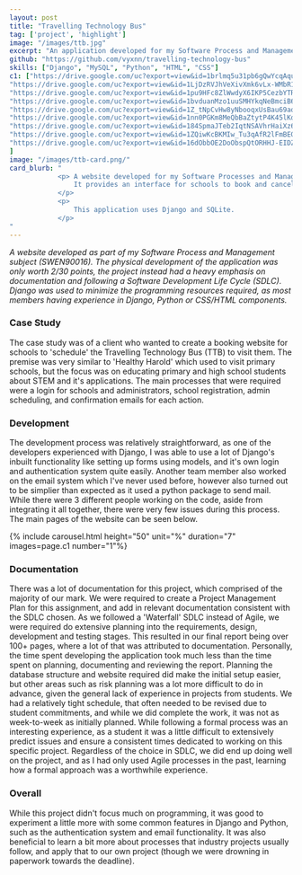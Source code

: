 ```yaml
---
layout: post
title: "Travelling Technology Bus"
tag: ['project', 'highlight']
image: "/images/ttb.jpg"
excerpt: "An application developed for my Software Process and Management project."
github: "https://github.com/vyxnn/travelling-technology-bus"
skills: ["Django", "MySQL", "Python", "HTML", "CSS"]
c1: ["https://drive.google.com/uc?export=view&id=1brlmq5u31pb6gQwYcqAquhe0DOBHu83x", 
"https://drive.google.com/uc?export=view&id=1LjDzRVJhVeXivXmk6vLx-WMbR1uEvoEJ", 
"https://drive.google.com/uc?export=view&id=1pu9HFc8ZlWwdyX6IKP5CezbYTRBfIj8A", 
"https://drive.google.com/uc?export=view&id=1bvduanMzo1uuSMHYkqNeBmciB69umqAW", 
"https://drive.google.com/uc?export=view&id=1Z_tNpCvHw8yNbooqxUsBau69aqg56G9r", 
"https://drive.google.com/uc?export=view&id=1nn0PGKm8MeQbBaZtytP4K45lKdv8nv4O", 
"https://drive.google.com/uc?export=view&id=184SpmaJTeb2IqtNSAVhrHaiXz6Gab3i0", 
"https://drive.google.com/uc?export=view&id=1ZQiwKcBKMIw_Tu3qAfR2lFmBEGOpeJhJ", 
"https://drive.google.com/uc?export=view&id=16dObbOE2DoObspQtORHHJ-EIDZN116GF", 
]
image: "/images/ttb-card.png/"
card_blurb: "                                
            <p> A website developed for my Software Processes and Management project. 
                It provides an interface for schools to book and cancel appointments, and administrators to schedule and confirm bookings. 
            </p>
            <p>
                This application uses Django and SQLite.  
            </p>
"
---
```

*A website developed as part of my Software Process and Management subject (SWEN90016). The physical development of the application was only worth 2/30 points, the project instead had a heavy emphasis on documentation and following a Software Development Life Cycle (SDLC). Django was used to minimize the programming resources required, as most members having experience in Django, Python or CSS/HTML components.*

### Case Study 
The case study was of a client who wanted to create a booking website for schools to 'schedule' the Travelling Technology Bus (TTB) to visit them. The premise was very similar to 'Healthy Harold' which used to visit primary schools, but the focus was on educating primary and high school students about STEM and it's applications. The main processes that were required were a login for schools and administrators, school registration, admin scheduling, and confirmation emails for each action. 

### Development 
The development process was relatively straightforward, as one of the developers experienced with Django, I was able to use a lot of Django's inbuilt functionality like setting up forms using models, and it's own login and authentication system quite easily. Another team member also worked on the email system which I've never used before, however also turned out to be simplier than expected as it used a python package to send mail. While there were 3 different people working on the code, aside from integrating it all together, there were very few issues during this process. The main pages of the website can be seen below. 

{% include carousel.html height="50" unit="%" duration="7" images=page.c1 number="1"%}

### Documentation 
There was a lot of documentation for this project, which comprised of the majority of our mark. We were required to create a Project Management Plan for this assignment, and add in relevant documentation consistent with the SDLC chosen. As we followed a 'Waterfall' SDLC instead of Agile, we were required do extensive planning into the requirements, design, development and testing stages. This resulted in our final report being over 100+ pages, where a lot of that was attributed to documentation. Personally, the time spent developing the application took much less than the time spent on planning, documenting and reviewing the report. Planning the database structure and website required did make the initial setup easier, but other areas such as risk planning was a lot more difficult to do in advance, given the general lack of experience in projects from students. We had a relatively tight schedule, that often needed to be revised due to student commitments, and while we did complete the work, it was not as week-to-week as initially planned. While following a formal process was an interesting experience, as a student it was a little difficult to extensively predict issues and ensure a consistent times dedicated to working on this specific project. Regardless of the choice in SDLC, we did end up doing well on the project, and as I had only used Agile processes in the past, learning how a formal approach was a worthwhile experience. 

### Overall 
While this project didn't focus much on programming, it was good to experiment a little more with some common features in Django and Python, such as the authentication system and email functionality. It was also beneficial to learn a bit more about processes that industry projects usually follow, and apply that to our own project (though we were drowning in paperwork towards the deadline). 